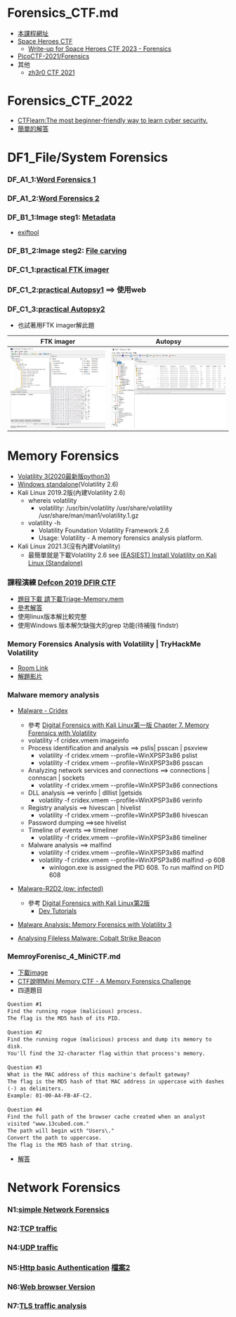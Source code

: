 # Forensics_CTF.md
- [本課程網址](http://120.114.62.203)
- [Space Heroes CTF](https://github.com/FITSEC/spaceheroes_ctf_23/tree/main)
  - [Write-up for Space Heroes CTF 2023 - Forensics](https://hackmd.io/@n3r0/Sy1FHqQmh) 
- [PicoCTF-2021/Forensics](https://github.com/HHousen/PicoCTF-2021/tree/master/Forensics)
- 其他
  - [zh3r0 CTF 2021](https://github.com/zh3r0/zh3r0-ctf/tree/main) 

# Forensics_CTF_2022
- [CTFlearn:The most beginner-friendly way to learn cyber security.](https://ctflearn.com/)
- [簡單的解答](https://deskel.github.io/posts/ctflearn/forensics-easy)


# DF1_File/System Forensics

### DF_A1_1:[Word Forensics 1](https://docs.google.com/document/d/1_3-O20roC7I9SxcBWioer4wPxhkT1eLg/edit?usp=sharing&ouid=102749267313503387480&rtpof=true&sd=true)


### DF_A1_2:[Word Forensics 2](https://docs.google.com/document/d/1F3W1RsKP-uLG9t-8yv5i7XiZvsKH7ra5/edit?usp=sharing&ouid=102749267313503387480&rtpof=true&sd=true)


### DF_B1_1:Image steg1: [Metadata](https://drive.google.com/file/d/1lq-lknfV5O7M-qEsEgmK3WCpWQ0NjkmZ/view?usp=sharing)
- [exiftool](https://exiftool.org/)

### DF_B1_2:Image steg2: [File carving](https://drive.google.com/file/d/1JAG2oJuxxy6T0Gc2yJKdkKT9YIlG1oAm/view?usp=sharing)

### DF_C1_1:[practical FTK imager](https://drive.google.com/file/d/1vuaPPeYTHxMg__eCbAtfZHBx27eJLfmN/view?usp=sharing)

### DF_C1_2:[practical Autopsy1](https://drive.google.com/file/d/1tne2H7JH8LKslphqA_fYOgLRivcdbSP9/view?usp=sharing) ==> 使用web

### DF_C1_3:[practical Autopsy2](https://drive.google.com/file/d/1OxNn0L4p7vW-nzr1XvzDCt37v8Iw0dOk/view?usp=sharing)
- 也試著用FTK imager解此題

| FTK imager | Autopsy |
|--------|----------|
| ![FTK_4.png](./FTK_4.png)|![autopsy_4.png](./autopsy_4.png) |



# Memory Forensics
- [Volatility 3(2020最新版python3)]()
- [Windows standalone](https://www.volatilityfoundation.org/releases)(Volatility 2.6)
- Kali Linux 2019.2版(內建Volatility 2.6)
  - whereis volatility
    - volatility: /usr/bin/volatility /usr/share/volatility /usr/share/man/man1/volatility.1.gz
  - volatility -h
    - Volatility Foundation Volatility Framework 2.6
    - Usage: Volatility - A memory forensics analysis platform.
- Kali Linux 2021.3(沒有內建Volatility)
  - 最簡單就是下載Volatility 2.6 see [(EASIEST) Install Volatility on Kali Linux (Standalone)](https://www.youtube.com/watch?v=iJzndSbkN4Y)

### 課程演練 [Defcon 2019 DFIR CTF](https://defcon2019.ctfd.io/challenges) 
- [題目下載 請下載Triage-Memory.mem](https://drive.google.com/drive/folders/1JwK8duNnrh12fo9J_02oQCz8HlILKAdW)
- [參考解答](https://www.jaiminton.com/Defcon/DFIR-2019/)
- 使用linux版本解比較完整
- 使用Windows 版本解欠缺強大的grep 功能(待補強 findstr)

### Memory Forensics Analysis with Volatility | TryHackMe Volatility
- [Room Link](https://tryhackme.com/room/bpvolatility)
- [解題影片](https://www.youtube.com/watch?v=Ha-TXEvSAIM)

### Malware memory analysis

- [Malware - Cridex](https://github.com/volatilityfoundation/volatility/wiki/Memory-Samples)
  - 參考 [Digital Forensics with Kali Linux第一版 Chapter 7. Memory Forensics with Volatility](https://subscription.packtpub.com/book/networking-and-servers/9781788625005/7/ch07lvl1sec49/using-volatility-in-kali-linux) 
  - volatility -f cridex.vmem imageinfo
  - Process identification and analysis  ==> pslis| psscan | psxview
    - volatility -f cridex.vmem --profile=WinXPSP3x86  pslist
    - volatility -f cridex.vmem --profile=WinXPSP3x86  psscan
  - Analyzing network services and connections ==> connections | connscan | sockets
    - volatility -f cridex.vmem --profile=WinXPSP3x86 connections
  - DLL analysis ==> verinfo | dlllist |getsids
    - volatility -f cridex.vmem --profile=WinXPSP3x86 verinfo
  - Registry analysis ==> hivescan | hivelist
    - volatility -f cridex.vmem --profile=WinXPSP3x86 hivescan
  - Password dumping ==>see hivelist
  - Timeline of events ==> timeliner
    - volatility -f cridex.vmem --profile=WinXPSP3x86 timeliner
  - Malware analysis  ==> malfind
    - volatility -f cridex.vmem --profile=WinXPSP3x86 malfind
    - volatility -f cridex.vmem --profile=WinXPSP3x86 malfind -p 608
      - winlogon.exe is assigned the PID 608. To run malfind on PID 608

- [Malware-R2D2 (pw: infected)](https://github.com/volatilityfoundation/volatility/wiki/Memory-Samples)
  - 參考 [Digital Forensics with Kali Linux第2版](https://subscription.packtpub.com/book/security/9781838640804/10/ch10lvl1sec54/downloading-test-images-for-use-with-volatility) 
    - [Dev Tutorials](https://goois.net/chapter-7-memory-forensics-with-volatility-digital-forensics-with-kali-linux-second-edition.html)

- [Malware Analysis: Memory Forensics with Volatility 3](https://newtonpaul.com/malware-analysis-memory-forensics-with-volatility-3/)
- [Analysing Fileless Malware: Cobalt Strike Beacon](https://newtonpaul.com/analysing-fileless-malware-cobalt-strike-beacon/)
### MemroyForenisc_4_MiniCTF.md

- [下載image](https://drive.google.com/drive/folders/1E-i2RTUBXBGUd_Xz0k67kFOpHcr6WX8J)
- [CTF說明Mini Memory CTF - A Memory Forensics Challenge](https://www.youtube.com/watch?v=JuEv8UleO0U)
- 四道題目
```
Question #1
Find the running rogue (malicious) process. 
The flag is the MD5 hash of its PID.

Question #2
Find the running rogue (malicious) process and dump its memory to disk. 
You'll find the 32-character flag within that process's memory.

Question #3
What is the MAC address of this machine's default gateway? 
The flag is the MD5 hash of that MAC address in uppercase with dashes (-) as delimiters. 
Example: 01-00-A4-FB-AF-C2.

Question #4
Find the full path of the browser cache created when an analyst visited "www.13cubed.com." 
The path will begin with "Users\." 
Convert the path to uppercase. 
The flag is the MD5 hash of that string.
```
- [解答](https://www.13cubed.com/downloads/mini_memory_ctf_solutions_guide.pdf)

# Network Forensics

### N1:[simple Network Forensics](https://drive.google.com/file/d/1G2eLJmyY--SKKG3JMY0Bfs4tujZjnABC/view?usp=sharing)
### N2:[TCP traffic](https://drive.google.com/file/d/1cvflhwzSw_glo0zdxWdIpXwD67Wqgwx7/view?usp=sharing)
### N4:[UDP traffic](https://drive.google.com/file/d/17BVwWVg1ot_nlDHcg5B9VsrklQtOrtYj/view?usp=sharing)
### N5:[Http basic Authentication](https://drive.google.com/file/d/19VHi6q_fghKVuZoKntD9uaKSjpjxPMCP/view?usp=sharing)  [檔案2](https://drive.google.com/file/d/1ADA0u1RCyQ8rqvwQE8n-bIUuO6cw_U8R/view?usp=sharing)
### N6:[Web browser Version](https://drive.google.com/file/d/1B3nf9sPxAETjPYLsjcNyysk270BQcjQl/view?usp=sharing)
### N7:[TLS traffic analysis](https://drive.google.com/file/d/1Gp5zynQie4cb9wKAqjskxkptorIBzrPU/view?usp=sharing)
